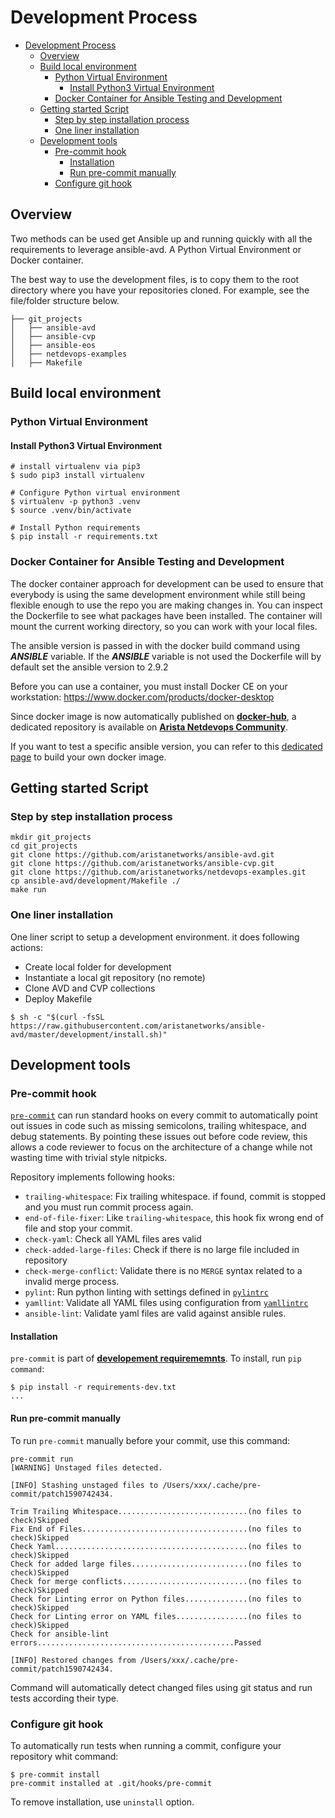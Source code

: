 # Development Process

- [Development Process](#development-process)
  - [Overview](#overview)
  - [Build local environment](#build-local-environment)
    - [Python Virtual Environment](#python-virtual-environment)
      - [Install Python3 Virtual Environment](#install-python3-virtual-environment)
    - [Docker Container for Ansible Testing and Development](#docker-container-for-ansible-testing-and-development)
  - [Getting started Script](#getting-started-script)
    - [Step by step installation process](#step-by-step-installation-process)
    - [One liner installation](#one-liner-installation)
  - [Development tools](#development-tools)
    - [Pre-commit hook](#pre-commit-hook)
      - [Installation](#installation)
      - [Run pre-commit manually](#run-pre-commit-manually)
    - [Configure git hook](#configure-git-hook)

## Overview

Two methods can be used get Ansible up and running quickly with all the requirements to leverage ansible-avd.
A Python Virtual Environment or Docker container.

The best way to use the development files, is to copy them to the root directory where you have your repositories cloned.
For example, see the file/folder structure below.

```shell
├── git_projects
│   ├── ansible-avd
│   ├── ansible-cvp
│   ├── ansible-eos
│   ├── netdevops-examples
│   ├── Makefile
```

## Build local environment

### Python Virtual Environment

#### Install Python3 Virtual Environment

```shell
# install virtualenv via pip3
$ sudo pip3 install virtualenv

```

```shell
# Configure Python virtual environment
$ virtualenv -p python3 .venv
$ source .venv/bin/activate

# Install Python requirements
$ pip install -r requirements.txt

```

### Docker Container for Ansible Testing and Development

The docker container approach for development can be used to ensure that everybody is using the same development environment while still being flexible enough to use the repo you are making changes in. You can inspect the Dockerfile to see what packages have been installed.
The container will mount the current working directory, so you can work with your local files.

The ansible version is passed in with the docker build command using ***ANSIBLE*** variable.  If the ***ANSIBLE*** variable is not used the Dockerfile will by default set the ansible version to 2.9.2

Before you can use a container, you must install Docker CE on your workstation: https://www.docker.com/products/docker-desktop

Since docker image is now automatically published on [__docker-hub__](https://hub.docker.com/repository/docker/avdteam/base), a dedicated repository is available on [__Arista Netdevops Community__](https://github.com/arista-netdevops-community/docker-avd-base).

If you want to test a specific ansible version, you can refer to this [dedicated page](https://github.com/arista-netdevops-community/docker-avd-base/blob/master/USAGE.md) to build your own docker image.

## Getting started Script

### Step by step installation process

```shell
mkdir git_projects
cd git_projects
git clone https://github.com/aristanetworks/ansible-avd.git
git clone https://github.com/aristanetworks/ansible-cvp.git
git clone https://github.com/aristanetworks/netdevops-examples.git
cp ansible-avd/development/Makefile ./
make run
```

### One liner installation

One liner script to setup a development environment. it does following actions:

- Create local folder for development
- Instantiate a local git repository (no remote)
- Clone AVD and CVP collections
- Deploy Makefile

```shell
$ sh -c "$(curl -fsSL https://raw.githubusercontent.com/aristanetworks/ansible-avd/master/development/install.sh)"
```

## Development tools

### Pre-commit hook

[`pre-commit`](https://github.com/aristanetworks/ansible-avd/blob/devel/.pre-commit-config.yaml) can run standard hooks on every commit to automatically point out issues in code such as missing semicolons, trailing whitespace, and debug statements. By pointing these issues out before code review, this allows a code reviewer to focus on the architecture of a change while not wasting time with trivial style nitpicks.

Repository implements following hooks:

- `trailing-whitespace`: Fix trailing whitespace. if found, commit is stopped and you must run commit process again.
- `end-of-file-fixer`: Like `trailing-whitespace`, this hook fix wrong end of file and stop your commit.
- `check-yaml`: Check all YAML files ares valid
- `check-added-large-files`: Check if there is no large file included in repository
- `check-merge-conflict`: Validate there is no `MERGE` syntax related to a invalid merge process.
- `pylint`: Run python linting with settings defined in [`pylintrc`](https://github.com/aristanetworks/ansible-avd/blob/devel/pylintrc)
- `yamllint`: Validate all YAML files using configuration from [`yamllintrc`](https://github.com/aristanetworks/ansible-avd/blob/devel/.github/yamllintrc)
- `ansible-lint`: Validate yaml files are valid against ansible rules.

#### Installation

`pre-commit` is part of [__developement requirememnts__](https://github.com/aristanetworks/ansible-avd/blob/devel/development/requirements-dev.txt). To install, run `pip command`:

```shell
$ pip install -r requirements-dev.txt
...
```

#### Run pre-commit manually

To run `pre-commit` manually before your commit, use this command:

```shell
pre-commit run
[WARNING] Unstaged files detected.

[INFO] Stashing unstaged files to /Users/xxx/.cache/pre-commit/patch1590742434.

Trim Trailing Whitespace.............................(no files to check)Skipped
Fix End of Files.....................................(no files to check)Skipped
Check Yaml...........................................(no files to check)Skipped
Check for added large files..........................(no files to check)Skipped
Check for merge conflicts............................(no files to check)Skipped
Check for Linting error on Python files..............(no files to check)Skipped
Check for Linting error on YAML files................(no files to check)Skipped
Check for ansible-lint errors............................................Passed

[INFO] Restored changes from /Users/xxx/.cache/pre-commit/patch1590742434.
```

Command will automatically detect changed files using git status and run tests according their type.

### Configure git hook

To automatically run tests when running a commit, configure your repository whit command:

```shell
$ pre-commit install
pre-commit installed at .git/hooks/pre-commit
```

To remove installation, use `uninstall` option.
